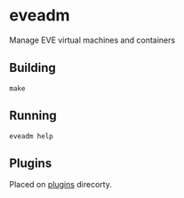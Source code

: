 # eveadm
Manage EVE virtual machines and containers

## Building
```make```

## Running
```eveadm help```

## Plugins
Placed on [plugins](plugins) direcorty.
